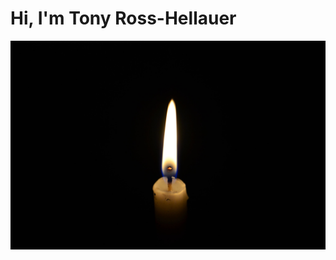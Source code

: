# Hi, I'm Tony Ross-Hellauer

![alt.text](https://github.com/tonyR-H/tonyR-H.github.io/blob/master/2017-06-26-06-54-45.jpg)
